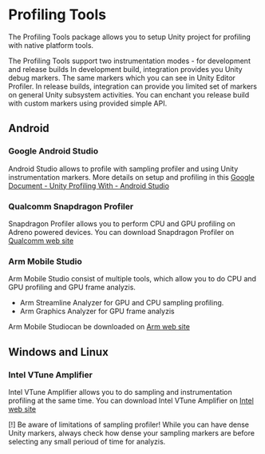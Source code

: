 # Profiling Tools

The Profiling Tools package allows you to setup Unity project for profiling with native platform tools.

The Profiling Tools support two instrumentation modes - for development and release builds
In development build, integration provides you Unity debug markers. The same markers which you can see in Unity Editor Profiler.
In release builds, integration can provide you limited set of markers on general Unity subsystem activities. You can enchant you release build with custom markers using provided simple API.

## Android
### Google Android Studio
Android Studio allows to profile with sampling profiler and using Unity instrumentation markers.
More details on setup and profiling in this [Google Document - Unity Profiling With - Android Studio](https://docs.google.com/document/d/17WJQZyT4PSSumEZvyvDlpAfC0qZER_vRqmkhrelU6k4/edit?usp=sharing)

### Qualcomm Snapdragon Profiler
Snapdragon Profiler allows you to perform CPU and GPU profiling on Adreno powered devices.
You can download Snapdragon Profiler on [Qualcomm web site](https://developer.qualcomm.com/software/snapdragon-profiler)

### Arm Mobile Studio
Arm Mobile Studio consist of multiple tools, which allow you to do CPU and GPU profiling and GPU frame analyzis.
* Arm Streamline Analyzer for GPU and CPU sampling profiling.
* Arm Graphics Analyzer for GPU frame analyzis

Arm Mobile Studiocan be downloaded on [Arm web site](https://www.arm.com/products/development-tools/graphics/arm-mobile-studio)

## Windows and Linux
### Intel VTune Amplifier
Intel VTune Amplifier allows you to do sampling and instrumentation profiling at the same time.
You can download Intel VTune Amplifier on [Intel web site](https://software.intel.com/en-us/vtune)

[!] Be aware of limitations of sampling profiler! While you can have dense Unity markers, always check how dense your sampling markers are before selecting any small perioud of time for analyzis.

